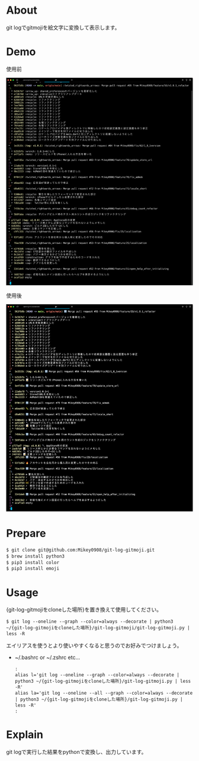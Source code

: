 # About

git logでgitmojiを絵文字に変換して表示します。

# Demo

使用前

![Alt text](before.png)

使用後

![Alt text](after.png)

# Prepare

```bash
$ git clone git@github.com:Mikey0908/git-log-gitmoji.git
$ brew install python3
$ pip3 install color
$ pip3 install emoji
```


# Usage


{git-log-gitmojiをcloneした場所}を置き換えて使用してください。

```
$ git log --oneline --graph --color=always --decorate | python3 ~/{git-log-gitmojiをcloneした場所}/git-log-gitmoji/git-log-gitmoji.py | less -R
```

エイリアスを使うとより使いやすくなると思うのでお好みでつけましょう。

- ~/.bashrc or ~/.zshrc etc...

    ```
    :
    alias l='git log --oneline --graph --color=always --decorate | python3 ~/{git-log-gitmojiをcloneした場所}/git-log-gitmoji.py | less -R'
    alias la='git log --oneline --all --graph --color=always --decorate | python3 ~/{git-log-gitmojiをcloneした場所}/git-log-gitmoji.py | less -R'
    :
    ```

# Explain

git logで実行した結果をpythonで変換し、出力しています。

